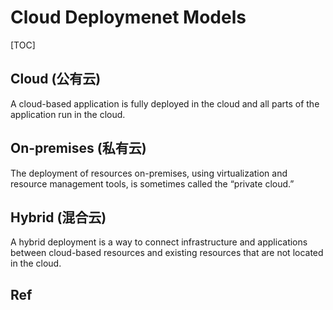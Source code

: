 # Cloud Deploymenet Models

[TOC]



## Cloud (公有云)
A cloud-based application is fully deployed in the cloud and all parts of the application run in the cloud.



## On-premises (私有云)
The deployment of resources on-premises, using virtualization and resource management tools, is sometimes called the “private cloud.” 



## Hybrid (混合云)
A hybrid deployment is a way to connect infrastructure and applications between cloud-based resources and existing resources that are not located in the cloud. 



## Ref

